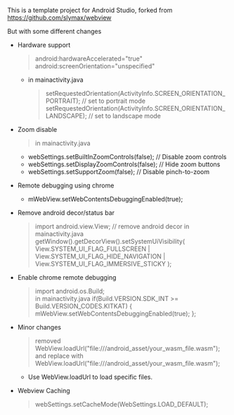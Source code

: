 This is a template project for Android Studio, forked from https://github.com/slymax/webview

But with some different changes
*	Hardware support
	>	android:hardwareAccelerated="true"
	>	android:screenOrientation="unspecified"
	*	in mainactivity.java
		>	setRequestedOrientation(ActivityInfo.SCREEN_ORIENTATION_PORTRAIT);			// set to portrait mode
		>	setRequestedOrientation(ActivityInfo.SCREEN_ORIENTATION_LANDSCAPE);			// set to landscape mode

*	Zoom disable 
	>	in mainactivity.java
	* 	webSettings.setBuiltInZoomControls(false);										// Disable zoom controls
	* 	webSettings.setDisplayZoomControls(false);										// Hide zoom buttons
	* 	webSettings.setSupportZoom(false);												// Disable pinch-to-zoom

*	Remote debugging using chrome
	* 	mWebView.setWebContentsDebuggingEnabled(true);

*	Remove android decor/status bar	
	>	import android.view.View;														// remove android decor	
	>	in mainactivity.java
	>	getWindow().getDecorView().setSystemUiVisibility(
	>		View.SYSTEM_UI_FLAG_FULLSCREEN | View.SYSTEM_UI_FLAG_HIDE_NAVIGATION |
	>		View.SYSTEM_UI_FLAG_IMMERSIVE_STICKY
	>	);

*	Enable chrome remote debugging
	>	import android.os.Build;														
	>	in mainactivity.java
	>	if(Build.VERSION.SDK_INT >= Build.VERSION_CODES.KITKAT) {
	>		mWebView.setWebContentsDebuggingEnabled(true);
	>	};

*	Minor changes
	>	removed WebView.loadUrl("file:///android_asset/your_wasm_file.wasm");
	>	and replace with 
	>	WebView.loadUrl("file:///android_asset/your_wasm_file.wasm");
	*	Use WebView.loadUrl to load specific files.

*	Webview Caching	
	>	webSettings.setCacheMode(WebSettings.LOAD_DEFAULT);
	